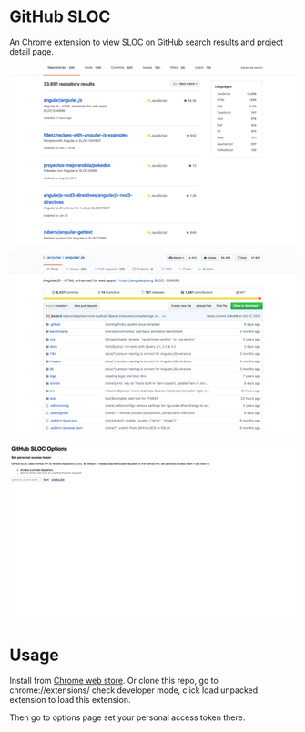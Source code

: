 # GitHub SLOC

An Chrome extension to view SLOC on GitHub search results and project detail page.

![snapshots](images/snapshots/snapshot.png)

![snapshots](images/snapshots/snapshot2.png)

![snapshots](images/snapshots/snapshot3.png)

# Usage

Install from [Chrome web store](https://chrome.google.com/webstore/detail/github-sloc/fkjjjamhihnjmihibcmdnianbcbccpnn). Or clone this repo, go to chrome://extensions/ check developer mode, click load unpacked extension to load this extension.

Then go to options page set your personal access token there.



